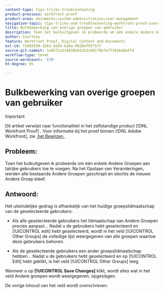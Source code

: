 ```yaml
---
content-type: tips-tricks-troubleshooting
product-previous: workfront-proof
product-area: documents;system-administration;user-management
navigation-topic: tips-tricks-and-troubleshooting-workfront-proof-users-and-contacts
title: Bulkbewerking van overige groepen van gebruiker
description: Toen het bulkuitgeven ik probeerde om één enkele Andere Groepen aan talrijke gebruikers toe te voegen. Na het Opslaan van Veranderingen, werden alle bestaande Andere Groepen geschrapt en slechts de nieuwe Andere Groep bleef.
author: Courtney
feature: Workfront Proof, Digital Content and Documents
exl-id: f2402830-3263-4204-ba8a-9028ef937577
source-git-commit: 1a85f2a214036b62d13cb01f0b7a77392648a5fd
workflow-type: tm+mt
source-wordcount: '179'
ht-degree: 0%

---
```


# Bulkbewerking van overige groepen van gebruiker

>[!IMPORTANT]
>
>Dit artikel verwijst naar functionaliteit in het zelfstandige product [!DNL Workfront Proof] . Voor informatie bij het proef binnen [!DNL Adobe Workfront], zie [&#x200B; het Bewijzen &#x200B;](../../../review-and-approve-work/proofing/proofing.md).

## Probleem:

Toen het bulkuitgeven ik probeerde om één enkele Andere Groepen aan talrijke gebruikers toe te voegen.
Na het Opslaan van Veranderingen, werden alle bestaande Andere Groepen geschrapt en slechts de nieuwe Andere Groep bleef.

## Antwoord:

Het uiteindelijke gedrag is afhankelijk van het huidige groepslidmaatschap van de geselecteerde gebruikers:

* Als alle geselecteerde gebruikers het lidmaatschap van Andere Groepen precies aanpast...
Nadat u de gebruikers hebt geselecteerd en [!UICONTROL edit] hebt geselecteerd, wordt in het veld [!UICONTROL Other Groups] de volledige lijst weergegeven
van alle groepen waartoe deze gebruikers behoren.

* Als de geselecteerde gebruikers een ander groepslidmaatschap hebben...
Nadat u de gebruikers hebt geselecteerd en op [!UICONTROL Edit] hebt geklikt, is het veld [!UICONTROL Other Groups] leeg.

Wanneer u op **[!UICONTROL Save Changes]** klikt, wordt alles wat in het veld Andere groepen wordt weergegeven, opgeslagen.

De vorige inhoud van het veld wordt overschreven.
